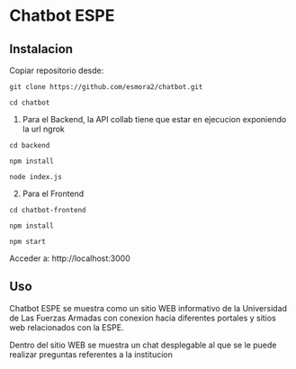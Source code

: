 # Chatbot ESPE

## Instalacion

Copiar repositorio desde:

```
git clone https://github.com/esmora2/chatbot.git

cd chatbot
```

1. Para el Backend, la API collab tiene que estar en ejecucion exponiendo la url ngrok

```
cd backend

npm install

node index.js
```

2. Para el Frontend 

```
cd chatbot-frontend

npm install

npm start
```

Acceder a: http://localhost:3000


## Uso

Chatbot ESPE se muestra como un sitio WEB informativo de la Universidad de Las Fuerzas Armadas con conexion hacia diferentes portales y sitios web relacionados con la ESPE.


Dentro del sitio WEB se muestra un chat desplegable al que se le puede realizar preguntas referentes a la institucion